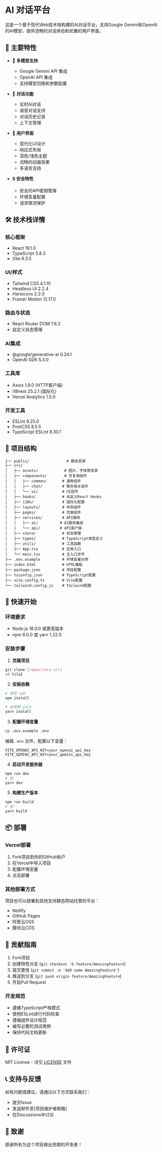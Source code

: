 # AI 对话平台

这是一个基于现代Web技术栈构建的AI对话平台，支持Google Gemini和OpenAI的AI模型，提供流畅的对话体验和优雅的用户界面。

## 🌟 主要特性

- 🤖 **多模型支持**
  - Google Gemini API 集成
  - OpenAI API 集成
  - 支持模型切换和参数配置

- 💬 **对话功能**
  - 实时AI对话
  - 语音对话支持
  - 对话历史记录
  - 上下文管理

- 🎨 **用户界面**
  - 现代化UI设计
  - 响应式布局
  - 深色/浅色主题
  - 流畅的动画效果
  - 多语言支持

- 🔒 **安全特性**
  - 安全的API密钥管理
  - 环境变量配置
  - 请求限流保护

## 🛠️ 技术栈详情

### 核心框架
- React 19.1.0
- TypeScript 5.8.3
- Vite 6.3.5

### UI/样式
- Tailwind CSS 4.1.10
- Headless UI 2.2.4
- Heroicons 2.2.0
- Framer Motion 12.17.0

### 路由与状态
- React Router DOM 7.6.2
- 自定义状态管理

### AI集成
- @google/generative-ai 0.24.1
- OpenAI SDK 5.3.0

### 工具库
- Axios 1.9.0 (HTTP客户端)
- i18next 25.2.1 (国际化)
- Vercel Analytics 1.5.0

### 开发工具
- ESLint 9.25.0
- PostCSS 8.5.5
- TypeScript ESLint 8.30.1

## 📁 项目结构

```
├── public/                 # 静态资源
├── src/
│   ├── assets/            # 图片、字体等资源
│   ├── components/        # 可复用组件
│   │   ├── common/       # 通用组件
│   │   ├── chat/         # 聊天相关组件
│   │   └── ui/           # UI组件
│   ├── hooks/            # 自定义React Hooks
│   ├── i18n/             # 国际化配置
│   ├── layouts/          # 布局组件
│   ├── pages/            # 页面组件
│   ├── services/         # API服务
│   │   ├── ai/          # AI服务集成
│   │   └── api/         # API客户端
│   ├── store/            # 状态管理
│   ├── types/            # TypeScript类型定义
│   ├── utils/            # 工具函数
│   ├── App.tsx           # 应用入口
│   └── main.tsx          # 主入口文件
├── .env.example          # 环境变量示例
├── index.html            # HTML模板
├── package.json          # 项目配置
├── tsconfig.json         # TypeScript配置
├── vite.config.ts        # Vite配置
└── tailwind.config.js    # Tailwind配置
```

## 🚀 快速开始

### 环境要求
- Node.js 18.0.0 或更高版本
- npm 9.0.0 或 yarn 1.22.0

### 安装步骤

1. **克隆项目**
```bash
git clone [repository-url]
cd file2
```

2. **安装依赖**
```bash
# 使用 npm
npm install

# 或使用 yarn
yarn install
```

3. **配置环境变量**
```bash
cp .env.example .env
```
编辑 `.env` 文件，配置以下变量：
```
VITE_OPENAI_API_KEY=your_openai_api_key
VITE_GEMINI_API_KEY=your_gemini_api_key
```

4. **启动开发服务器**
```bash
npm run dev
# 或
yarn dev
```

5. **构建生产版本**
```bash
npm run build
# 或
yarn build
```

## 📦 部署

### Vercel部署
1. Fork项目到你的GitHub账户
2. 在Vercel中导入项目
3. 配置环境变量
4. 点击部署

### 其他部署方式
项目也可以部署到其他支持静态网站托管的平台：
- Netlify
- GitHub Pages
- 阿里云OSS
- 腾讯云COS

## 🤝 贡献指南

1. Fork项目
2. 创建特性分支 (`git checkout -b feature/AmazingFeature`)
3. 提交更改 (`git commit -m 'Add some AmazingFeature'`)
4. 推送到分支 (`git push origin feature/AmazingFeature`)
5. 开启Pull Request

### 开发规范
- 遵循TypeScript严格模式
- 使用ESLint进行代码检查
- 遵循组件设计规范
- 编写必要的测试用例
- 保持代码文档更新

## 📄 许可证

MIT License - 详见 [LICENSE](LICENSE) 文件

## 📞 支持与反馈

如有问题或建议，请通过以下方式联系我们：
- 提交Issue
- 发送邮件至[项目维护者邮箱]
- 在Discussions中讨论

## 🙏 致谢

感谢所有为这个项目做出贡献的开发者！
